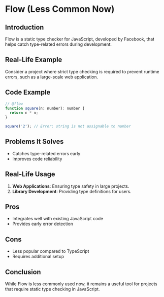 # Flow (Less Common Now)

## Introduction
Flow is a static type checker for JavaScript, developed by Facebook, that helps catch type-related errors during development.

## Real-Life Example
Consider a project where strict type checking is required to prevent runtime errors, such as a large-scale web application.

## Code Example
```javascript
// @flow
function square(n: number): number {
  return n * n;
}

square('2'); // Error: string is not assignable to number
```

## Problems It Solves
- Catches type-related errors early
- Improves code reliability

## Real-Life Usage
1. **Web Applications**: Ensuring type safety in large projects.
2. **Library Development**: Providing type definitions for users.

## Pros
- Integrates well with existing JavaScript code
- Provides early error detection

## Cons
- Less popular compared to TypeScript
- Requires additional setup

## Conclusion
While Flow is less commonly used now, it remains a useful tool for projects that require static type checking in JavaScript.
